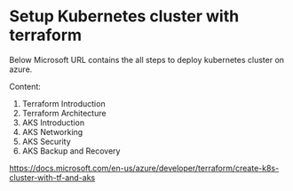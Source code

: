 # Setup Kubernetes cluster with terraform

Below Microsoft URL contains the all steps to deploy kubernetes cluster on azure. 

Content:

1. Terraform Introduction
2. Terraform Architecture
3. AKS Introduction
4. AKS Networking
5. AKS Security
6. AKS Backup and Recovery


https://docs.microsoft.com/en-us/azure/developer/terraform/create-k8s-cluster-with-tf-and-aks
